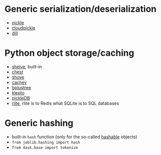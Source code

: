 # Generic serialization/deserialization
- [pickle](https://docs.python.org/3/library/pickle.html)
- [cloudpickle](https://github.com/cloudpipe/cloudpickle/)
- [dill](https://github.com/uqfoundation/dill/)

# Python object storage/caching
- [shelve](https://docs.python.org/3/library/shelve.html), built-in
- [chest](https://github.com/blaze/chest)
- [shove](https://bitbucket.org/lcrees/shove/src)
- [cachey](https://github.com/dask/cachey)
- [bplustree](https://github.com/NicolasLM/bplustree)
- [klepto](https://github.com/uqfoundation/klepto)
- [pickleDB](https://pythonhosted.org/pickleDB/)
- [rlite](https://github.com/seppo0010/rlite-py), rlite is to Redis what SQLite is to SQL databases

# Generic hashing
- built-in `hash` function (only for the so-called [hashable](https://docs.python.org/3/glossary.html#term-hashable) objects)
- `from joblib.hashing import hash`
- `from dask.base import tokenize`
